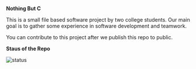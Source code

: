 **Nothing But C**

This is a small file based software project by two college students.
Our main goal is to gather some experience in software development and teamwork.

You can contribute to this project after we publish this repo to public.

**Staus of the Repo**

![status](https://user-images.githubusercontent.com/99195543/210073674-2f5a5203-c262-40c8-a93e-5e70c60e34d7.png)
